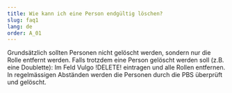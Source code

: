 ```yaml
---
title: Wie kann ich eine Person endgültig löschen?
slug: faq1
lang: de
order: A_01
---
```


Grundsätzlich sollten Personen nicht gelöscht werden, sondern nur die Rolle entfernt werden. Falls trotzdem eine Person gelöscht werden soll (z.B. eine Doublette): Im Feld Vulgo !DELETE! eintragen und alle Rollen entfernen. In regelmässigen Abständen werden die Personen durch die PBS überprüft und gelöscht.
